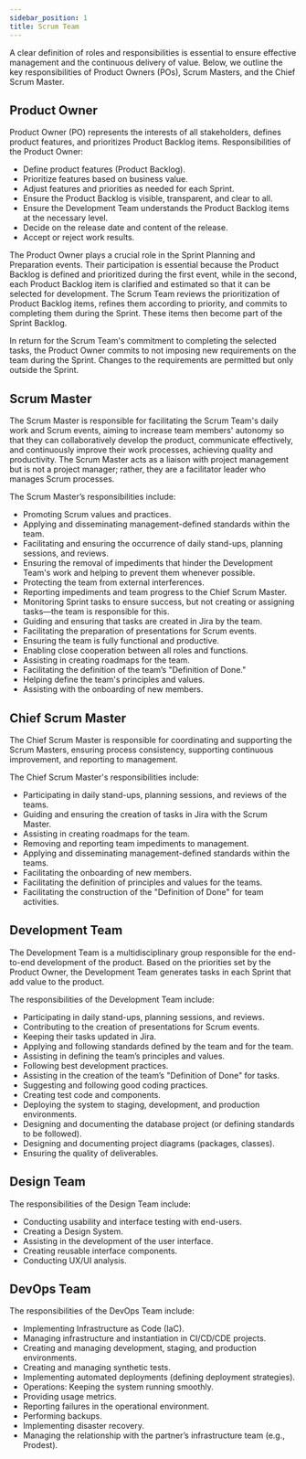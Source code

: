 ```yaml
---
sidebar_position: 1
title: Scrum Team
---
```


A clear definition of roles and responsibilities is essential to ensure effective management and the continuous delivery of value. Below, we outline the key responsibilities of Product Owners (POs), Scrum Masters, and the Chief Scrum Master.

## Product Owner

Product Owner (PO) represents the interests of all stakeholders, defines product features, and prioritizes Product Backlog items. Responsibilities of the Product Owner:

* Define product features (Product Backlog).
* Prioritize features based on business value.
* Adjust features and priorities as needed for each Sprint.
* Ensure the Product Backlog is visible, transparent, and clear to all.
* Ensure the Development Team understands the Product Backlog items at the necessary level.
* Decide on the release date and content of the release.
* Accept or reject work results.

The Product Owner plays a crucial role in the Sprint Planning and Preparation events. Their participation is essential because the Product Backlog is defined and prioritized during the first event, while in the second, each Product Backlog item is clarified and estimated so that it can be selected for development. The Scrum Team reviews the prioritization of Product Backlog items, refines them according to priority, and commits to completing them during the Sprint. These items then become part of the Sprint Backlog.

In return for the Scrum Team's commitment to completing the selected tasks, the Product Owner commits to not imposing new requirements on the team during the Sprint. Changes to the requirements are permitted but only outside the Sprint.

## Scrum Master

The Scrum Master is responsible for facilitating the Scrum Team's daily work and Scrum events, aiming to increase team members' autonomy so that they can collaboratively develop the product, communicate effectively, and continuously improve their work processes, achieving quality and productivity. The Scrum Master acts as a liaison with project management but is not a project manager; rather, they are a facilitator leader who manages Scrum processes.

The Scrum Master’s responsibilities include:
- Promoting Scrum values and practices.
- Applying and disseminating management-defined standards within the team.
- Facilitating and ensuring the occurrence of daily stand-ups, planning sessions, and reviews.
- Ensuring the removal of impediments that hinder the Development Team's work and helping to prevent them whenever possible.
- Protecting the team from external interferences.
- Reporting impediments and team progress to the Chief Scrum Master.
- Monitoring Sprint tasks to ensure success, but not creating or assigning tasks—the team is responsible for this.
- Guiding and ensuring that tasks are created in Jira by the team.
- Facilitating the preparation of presentations for Scrum events.
- Ensuring the team is fully functional and productive.
- Enabling close cooperation between all roles and functions.
- Assisting in creating roadmaps for the team.
- Facilitating the definition of the team’s "Definition of Done."
- Helping define the team's principles and values.
- Assisting with the onboarding of new members.

## Chief Scrum Master

The Chief Scrum Master is responsible for coordinating and supporting the Scrum Masters, ensuring process consistency, supporting continuous improvement, and reporting to management.

The Chief Scrum Master's responsibilities include:
- Participating in daily stand-ups, planning sessions, and reviews of the teams.
- Guiding and ensuring the creation of tasks in Jira with the Scrum Master.
- Assisting in creating roadmaps for the team.
- Removing and reporting team impediments to management.
- Applying and disseminating management-defined standards within the teams.
- Facilitating the onboarding of new members.
- Facilitating the definition of principles and values for the teams.
- Facilitating the construction of the "Definition of Done" for team activities.

## Development Team

The Development Team is a multidisciplinary group responsible for the end-to-end development of the product. Based on the priorities set by the Product Owner, the Development Team generates tasks in each Sprint that add value to the product.

The responsibilities of the Development Team include:
- Participating in daily stand-ups, planning sessions, and reviews.
- Contributing to the creation of presentations for Scrum events.
- Keeping their tasks updated in Jira.
- Applying and following standards defined by the team and for the team.
- Assisting in defining the team’s principles and values.
- Following best development practices.
- Assisting in the creation of the team’s "Definition of Done" for tasks.
- Suggesting and following good coding practices.
- Creating test code and components.
- Deploying the system to staging, development, and production environments.
- Designing and documenting the database project (or defining standards to be followed).
- Designing and documenting project diagrams (packages, classes).
- Ensuring the quality of deliverables.

## Design Team

The responsibilities of the Design Team include:
- Conducting usability and interface testing with end-users.
- Creating a Design System.
- Assisting in the development of the user interface.
- Creating reusable interface components.
- Conducting UX/UI analysis.

## DevOps Team

The responsibilities of the DevOps Team include:
- Implementing Infrastructure as Code (IaC).
- Managing infrastructure and instantiation in CI/CD/CDE projects.
- Creating and managing development, staging, and production environments.
- Creating and managing synthetic tests.
- Implementing automated deployments (defining deployment strategies).
- Operations: Keeping the system running smoothly.
- Providing usage metrics.
- Reporting failures in the operational environment.
- Performing backups.
- Implementing disaster recovery.
- Managing the relationship with the partner’s infrastructure team (e.g., Prodest).